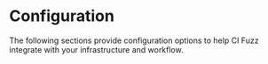 # Configuration

The following sections provide configuration options to help CI Fuzz integrate with your infrastructure and workflow.
